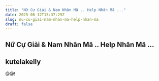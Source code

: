 ```yaml
---
title: "Nữ Cự Giải & Nam Nhân Mã .. Help Nhân Mã ..."
date: 2025-06-12T15:37:29Z
slug: nu-cu-giai-nam-nhan-ma-help-nhan-ma
draft: false
---
```


## Nữ Cự Giải & Nam Nhân Mã .. Help Nhân Mã ...

## kutelakelly

@@!